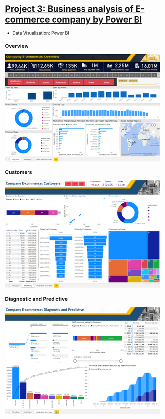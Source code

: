 # [Project 3: Business analysis of E-commerce company by Power BI](https://github.com/anhkhoa134/portfolio/tree/main/Project_3)

* Data Visualization: Power BI

### Overview
![](https://raw.githubusercontent.com/anhkhoa134/portfolio/main/Project_3/images/2022-08-11_203506.png)

### Customers
![](https://raw.githubusercontent.com/anhkhoa134/portfolio/main/Project_3/images/2022-08-11_203606.png)

### Diagnostic and Predictive
![](https://raw.githubusercontent.com/anhkhoa134/portfolio/main/Project_3/images/2022-08-11_203643.png)
